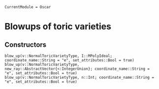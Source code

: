 ```@meta
CurrentModule = Oscar
```

# Blowups of toric varieties

## Constructors

```@docs
blow_up(v::NormalToricVarietyType, I::MPolyIdeal; coordinate_name::String = "e", set_attributes::Bool = true)
blow_up(v::NormalToricVarietyType, new_ray::AbstractVector{<:IntegerUnion}; coordinate_name::String = "e", set_attributes::Bool = true)
blow_up(v::NormalToricVarietyType, n::Int; coordinate_name::String = "e", set_attributes::Bool = true)
```

